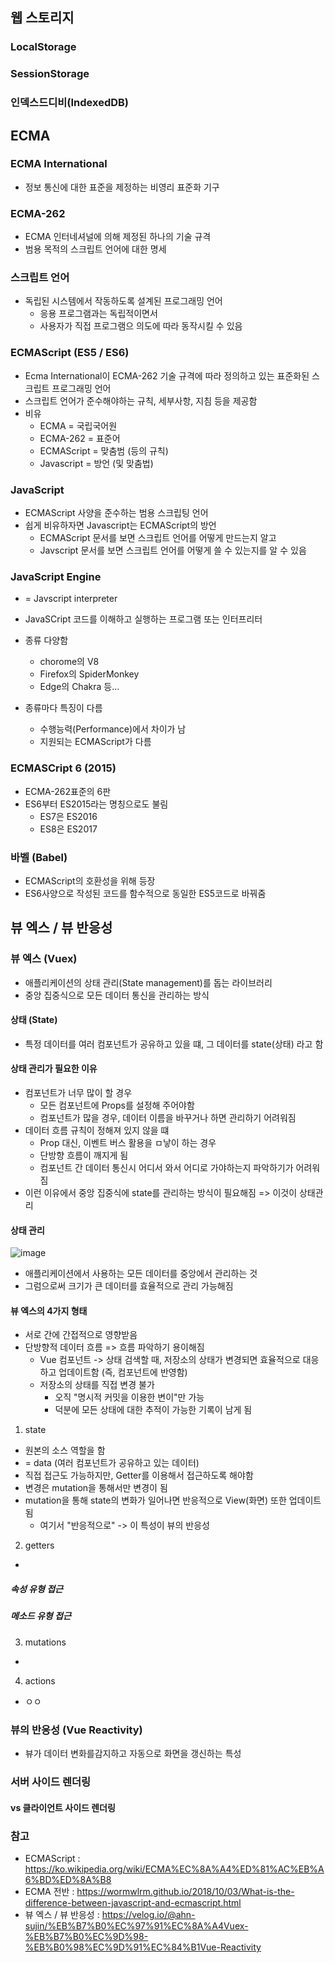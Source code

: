 ## 웹 스토리지

### LocalStorage
### SessionStorage
### 인덱스드디비(IndexedDB)

## ECMA
### ECMA International
- 정보 통신에 대한 표준을 제정하는 비영리 표준화 기구

### ECMA-262
- ECMA 인터네셔널에 의해 제정된 하나의 기술 규격
- 범용 목적의 스크립트 언어에 대한 명세

### 스크립트 언어
- 독립된 시스템에서 작동하도록 설계된 프로그래밍 언어
  - 응용 프로그램과는 독립적이면서
  - 사용자가 직접 프로그램으 의도에 따라 동작시킬 수 있음

### ECMAScript (ES5 / ES6)
- Ecma International이 ECMA-262 기술 규격에 따라 정의하고 있는 표준화된 스크립트 프로그래밍 언어
- 스크립트 언어가 준수해야하는 규칙, 세부사항, 지침 등을 제공함
- 비유
  - ECMA = 국립국어원
  - ECMA-262 = 표준어
  - ECMAScript = 맞춤범 (등의 규칙)
  - Javascript = 방언 (및 맞춤법)

### JavaScript
- ECMAScript 사양을 준수하는 범용 스크립팅 언어
- 쉽게 비유하자면 Javascript는 ECMAScript의 방언
  - ECMAScript 문서를 보면 스크립트 언어를 어떻게 만드는지 알고
  - Javscript 문서를 보면 스크립트 언어를 어떻게 쓸 수 있는지를 알 수 있음

### JavaScript Engine
- = Javscript interpreter
- JavaSCript 코드를 이해하고 실행하는 프로그램 또는 인터프리터
- 종류 다양함
  - chorome의 V8
  - Firefox의 SpiderMonkey
  - Edge의 Chakra 등...

- 종류마다 특징이 다름
  - 수행능력(Performance)에서 차이가 남
  - 지원되는 ECMAScript가 다름

### ECMASCript 6 (2015)
- ECMA-262표준의 6판
- ES6부터 ES2015라는 명칭으로도 불림
  - ES7은 ES2016
  - ES8은 ES2017

### 바벨 (Babel)
- ECMAScript의 호환성을 위해 등장
- ES6사양으로 작성된 코드를 함수적으로 동일한 ES5코드로 바꿔줌

## 뷰 엑스 / 뷰 반응성
### 뷰 엑스 (Vuex)
- 애플리케이션의 상태 관리(State management)를 돕는 라이브러리
- 중앙 집중식으로 모든 데이터 통신을 관리하는 방식

#### 상태 (State)
- 특정 데이터를 여러 컴포넌트가 공유하고 있을 떄, 그 데이터를 state(상태) 라고 함

#### 상태 관리가 필요한 이유
- 컴포넌트가 너무 많이 할 경우
  - 모든 컴포넌트에 Props를 설정해 주어야함
  - 컴포넌트가 많을 경우, 데이터 이름을 바꾸거나 하면 관리하기 어려워짐
- 데이터 흐름 규칙이 정해져 있지 않을 떄
  - Prop 대신, 이벤트 버스 활용을 ㅁ낳이 하는 경우
  - 단방향 흐름이 깨지게 됨
  - 컴포넌트 간 데이터 통신시 어디서 와서 어디로 가야하는지 파악하기가 어려워짐
- 이런 이유에서 중앙 집중식에 state를 관리하는 방식이 필요해짐 => 이것이 상태관리

#### 상태 관리
![image](https://user-images.githubusercontent.com/80720210/184286437-a9749609-0a91-4d0f-946c-f66045797938.png)
- 애플리케이션에서 사용하는 모든 데이터를 중앙에서 관리하는 것
- 그럼으로써 크기가 큰 데이터를 효율적으로 관리 가능해짐

#### 뷰 엑스의 4가지 형태
- 서로 간에 간접적으로 영향받음
- 단방향적 데이터 흐름 => 흐름 파악하기 용이해짐
  - Vue 컴포넌트 -> 상태 검색할 때, 저장소의 상태가 변경되면 효율적으로 대응하고 업데이트함 (즉, 컴포넌트에 반영함)
  - 저장소의 상태를 직접 변경 불가
    - 오직 "명시적 커밋을 이용한 변이"만 가능
    - 덕분에 모든 상태에 대한 추적이 가능한 기록이 남게 됨

1) state
- 원본의 소스 역할을 함
- = data (여러 컴포넌트가 공유하고 있는 데이터)
- 직접 접근도 가능하지만, Getter를 이용해서 접근하도록 해야함
- 변경은 mutation을 통해서만 변경이 됨
- mutation을 통해 state의 변화가 일어나면 반응적으로 View(화면) 또한 업데이트 됨
  - 여기서 "반응적으로" -> 이 특성이 뷰의 반응성

2) getters
- 
##### 속성 유형 접근

##### 메소드 유형 접근

3) mutations
- 

4) actions
- ㅇㅇ


### 뷰의 반응성 (Vue Reactivity)
- 뷰가 데이터 변화를감지하고 자동으로 화면을 갱신하는 특성


### 서버 사이드 렌더링


#### vs 클라이언트 사이드 렌더링

### 참고
- ECMAScript : https://ko.wikipedia.org/wiki/ECMA%EC%8A%A4%ED%81%AC%EB%A6%BD%ED%8A%B8
- ECMA 전반 : https://wormwlrm.github.io/2018/10/03/What-is-the-difference-between-javascript-and-ecmascript.html
- 뷰 엑스 / 뷰 반응성 : https://velog.io/@ahn-sujin/%EB%B7%B0%EC%97%91%EC%8A%A4Vuex-%EB%B7%B0%EC%9D%98-%EB%B0%98%EC%9D%91%EC%84%B1Vue-Reactivity
